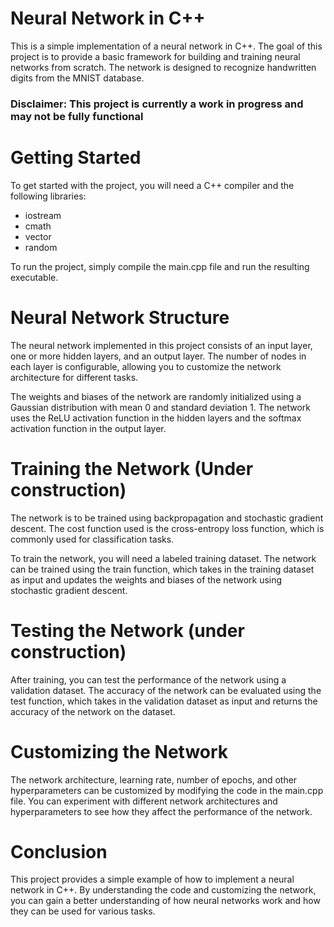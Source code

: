 # Neural Network in C++
This is a simple implementation of a neural network in C++. The goal of this project is to provide a basic framework for building and training neural networks from scratch. The network is designed to recognize handwritten digits from the MNIST database.

### Disclaimer: This project is currently a work in progress and may not be fully functional 

# Getting Started
To get started with the project, you will need a C++ compiler and the following libraries:

- iostream
- cmath
- vector
- random

To run the project, simply compile the main.cpp file and run the resulting executable.

# Neural Network Structure
The neural network implemented in this project consists of an input layer, one or more hidden layers, and an output layer. The number of nodes in each layer is configurable, allowing you to customize the network architecture for different tasks.

The weights and biases of the network are randomly initialized using a Gaussian distribution with mean 0 and standard deviation 1. The network uses the ReLU activation function in the hidden layers and the softmax activation function in the output layer.

# Training the Network (Under construction)
The network is to be trained using backpropagation and stochastic gradient descent. The cost function used is the cross-entropy loss function, which is commonly used for classification tasks.

To train the network, you will need a labeled training dataset. The network can be trained using the train function, which takes in the training dataset as input and updates the weights and biases of the network using stochastic gradient descent.

# Testing the Network (under construction)
After training, you can test the performance of the network using a validation dataset. The accuracy of the network can be evaluated using the test function, which takes in the validation dataset as input and returns the accuracy of the network on the dataset.

# Customizing the Network
The network architecture, learning rate, number of epochs, and other hyperparameters can be customized by modifying the code in the main.cpp file. You can experiment with different network architectures and hyperparameters to see how they affect the performance of the network.

# Conclusion
This project provides a simple example of how to implement a neural network in C++. By understanding the code and customizing the network, you can gain a better understanding of how neural networks work and how they can be used for various tasks.
